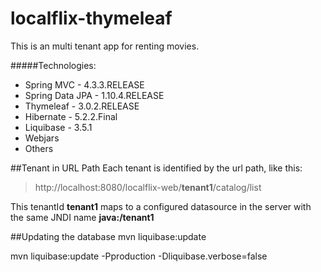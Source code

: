 # localflix-thymeleaf
This is an multi tenant app for renting movies.

#####Technologies:

* Spring MVC - 4.3.3.RELEASE
* Spring Data JPA - 1.10.4.RELEASE
* Thymeleaf - 3.0.2.RELEASE
* Hibernate - 5.2.2.Final
* Liquibase - 3.5.1
* Webjars
* Others

##Tenant in URL Path
Each tenant is identified by the url path, like this:

> http://localhost:8080/localflix-web/**tenant1**/catalog/list

This tenantId **tenant1** maps to a configured datasource in the
server with the same JNDI name **java:/tenant1**

##Updating the database
mvn liquibase:update

mvn liquibase:update -Pproduction -Dliquibase.verbose=false
